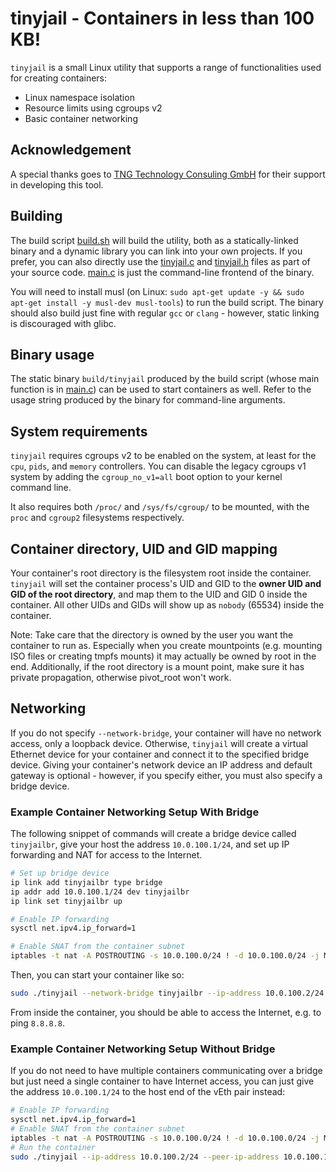 # tinyjail - Containers in less than 100 KB!
`tinyjail` is a small Linux utility that supports a range of functionalities used for creating containers:

* Linux namespace isolation
* Resource limits using cgroups v2
* Basic container networking

## Acknowledgement
A special thanks goes to [TNG Technology Consuling GmbH](https://www.tngtech.com/en/) for their support in developing this tool.

## Building
The build script [build.sh](./build.sh) will build the utility, both as a statically-linked binary and a dynamic library you can link into your own projects. 
If you prefer, you can also directly use the [tinyjail.c](src/tinyjail.c) and [tinyjail.h](src/tinyjail.h) files as part of your source code.
[main.c](src/main.c) is just the command-line frontend of the binary.

You will need to install musl (on Linux: `sudo apt-get update -y && sudo apt-get install -y musl-dev musl-tools`) to run the build script. 
The binary should also build just fine with regular `gcc` or `clang` - however, static linking is discouraged with glibc.

## Binary usage
The static binary `build/tinyjail` produced by the build script (whose main function is in [main.c](./main.c)) can be used to start containers as well. 
Refer to the usage string produced by the binary for command-line arguments.

## System requirements
`tinyjail` requires cgroups v2 to be enabled on the system, at least for the `cpu`, `pids`, and `memory` controllers. 
You can disable the legacy cgroups v1 system by adding the `cgroup_no_v1=all` boot option to your kernel command line.

It also requires both `/proc/` and `/sys/fs/cgroup/` to be mounted, with the `proc` and `cgroup2` filesystems respectively.

## Container directory, UID and GID mapping
Your container's root directory is the filesystem root inside the container.
`tinyjail` will set the container process's UID and GID to the <b>owner UID and GID of the root directory</b>, and map them to the UID and GID 0 inside the container.
All other UIDs and GIDs will show up as `nobody` (65534) inside the container.

Note: Take care that the directory is owned by the user you want the container to run as.
Especially when you create mountpoints (e.g. mounting ISO files or creating tmpfs mounts) it may actually be owned by root in the end.
Additionally, if the root directory is a mount point, make sure it has private propagation, otherwise pivot_root won't work.

## Networking
If you do not specify `--network-bridge`, your container will have no network access, only a loopback device.
Otherwise, `tinyjail` will create a virtual Ethernet device for your container and connect it to the specified bridge device.
Giving your container's network device an IP address and default gateway is optional - however, if you specify either, you must also specify a bridge device.

### Example Container Networking Setup With Bridge
The following snippet of commands will create a bridge device called `tinyjailbr`, give your host the address `10.0.100.1/24`, and set up IP forwarding and NAT for access to the Internet.

```bash
# Set up bridge device
ip link add tinyjailbr type bridge
ip addr add 10.0.100.1/24 dev tinyjailbr
ip link set tinyjailbr up

# Enable IP forwarding
sysctl net.ipv4.ip_forward=1

# Enable SNAT from the container subnet
iptables -t nat -A POSTROUTING -s 10.0.100.0/24 ! -d 10.0.100.0/24 -j MASQUERADE
```

Then, you can start your container like so:

```bash
sudo ./tinyjail --network-bridge tinyjailbr --ip-address 10.0.100.2/24 --default-route 10.0.100.1 --root <container root directory> -- <your command>
```

From inside the container, you should be able to access the Internet, e.g. to ping `8.8.8.8`.

### Example Container Networking Setup Without Bridge
If you do not need to have multiple containers communicating over a bridge but just need a single container to have Internet access, you can just give the address `10.0.100.1/24` to the host end of the vEth pair instead:

```bash
# Enable IP forwarding
sysctl net.ipv4.ip_forward=1
# Enable SNAT from the container subnet
iptables -t nat -A POSTROUTING -s 10.0.100.0/24 ! -d 10.0.100.0/24 -j MASQUERADE
# Run the container
sudo ./tinyjail --ip-address 10.0.100.2/24 --peer-ip-address 10.0.100.1/24 --default-route 10.0.100.1 --root <container root directory> -- <your command>
```